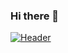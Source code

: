### Hi there 👋
[![Header](https://raw.githubusercontent.com/BruceOnyango/<OWNER>/<OWNER>/readme_header.png "Header")](https://some-url.dev/)

<!--
**BruceOnyango/BruceOnyango** is a ✨ _special_ ✨ repository because its `README.md` (this file) appears on your GitHub profile.

Here are some ideas to get you started:

- 🔭 I’m currently working on ...
- 🌱 I’m currently learning ...
- 👯 I’m looking to collaborate on ...
- 🤔 I’m looking for help with ...
- 💬 Ask me about ...
- 📫 How to reach me: ...
- 😄 Pronouns: ...
- ⚡ Fun fact: ...
-->
